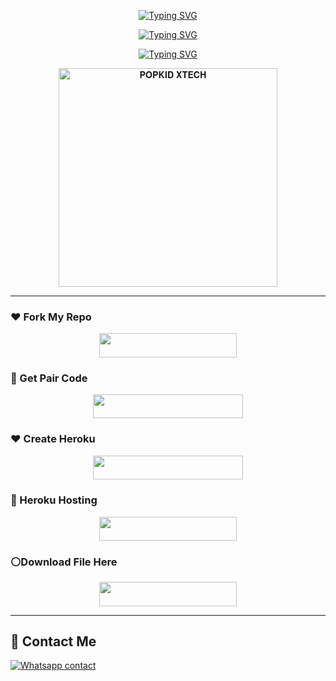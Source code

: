 <p align="center">
  <a href="https://git.io/typing-svg">
    <img src="https://readme-typing-svg.herokuapp.com?font=Rockstar-ExtraBold&size=40&pause=1000&color=008000&center=true&vCenter=true&width=815&height=60&lines=🦋+▭+▬+▭+▬+▭+▬+▭+▬+▭+▬+▭+🐇" alt="Typing SVG" />
  </a>
</p>

<p align="center">
  <a href="https://git.io/typing-svg">
    <img src="https://readme-typing-svg.demolab.com?font=Black+Ops+One&size=100&pause=900&color=FF0000&center=true&width=1100&height=150&lines=POPKID-+XTECH+BOT" alt="Typing SVG" />
  </a>
</p>

<p align="center">
  <a href="https://git.io/typing-svg">
    <img src="https://readme-typing-svg.demolab.com?font=Black+Ops+One&size=50&pause=1000&color=000000&center=true&width=910&height=100&lines=POPKID+XTECH+TEAM+;KEEP+USING+POPKID+MD" alt="Typing SVG" />
  </a>
</p>

<p align="center">
  <a href="https://whatsapp.com/channel/0029VadQrNI8KMqo79BiHr3l">
    <img alt="𝐏𝐎𝐏𝐊𝐈𝐃 𝐗𝐓𝐄𝐂𝐇" height="350" src="https://files.catbox.moe/nzk037.jpg" />
  </a>
</p>

---

### ❤️ Fork My Repo
<p align="center">
  <a href="https://github.com/Popkiddevs/POPKID-XTECH/fork">
    <img src="https://img.shields.io/badge/FORK%20REPO-black?style=for-the-badge&logo=porsche&logoColor=white" width="220" height="38.45" />
  </a>
</p>

### 🤍 Get Pair Code
<p align="center">
  <a href="https://popkidsessgenerator.onrender.com">
    <img src="https://img.shields.io/badge/LOG IN FOR SESSION ID-white?style=for-the-badge&logo=porsche&logoColor=black" width="240" height="38.45" />
  </a>
</p>

### ❤️ Create Heroku
<p align="center">
  <a href="https://signup.heroku.com/">
    <img src="https://img.shields.io/badge/CREATE ACCOUNT NOW-red?style=for-the-badge&logo=ferrari&logoColor=white" width="240" height="38.45" />
  </a>
</p>

### 💚 Heroku Hosting
<p align="center">
  <a href="https://tinyurl.com/yc3ae75m">
    <img src="https://img.shields.io/badge/DEPLOY NOW-green?style=for-the-badge&logo=porsche&logoColor=white" width="220" height="38.45" />
  </a>
</p>

### ⚪Download File Here
<p align="center">
  <a href="https://www.mediafire.com/file/0r8763dp8axy5ap/ZIPPY-XTECH-main+(4).zip/file">
    <img src="https://img.shields.io/badge/DOWNLOAD FILE-white?style=for-the-badge&logo=chevrolet&logoColor=black" width="220" height="38.45" />
  </a>
</p>

---

## 💖 Contact Me
[![Whatsapp contact](https://img.shields.io/badge/Contact-Dev%20Popkid-25D366?style=for-the-badge&logo=whatsapp)](https://wa.me/+254111385747)
